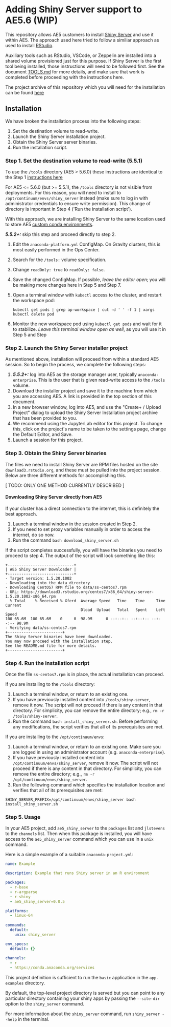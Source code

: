 # Adding Shiny Server support to AE5.6 (WIP)

This repository allows AE5 customers to install [Shiny
Server](https://github.com/rstudio/shiny-server) and use it within
AE5. The approach used here tried to follow a similiar approach as used
to install [RStudio](https://github.com/Anaconda-Platform/ae5-rstudio).

Auxiliary tools such as RStudio, VSCode, or Zeppelin are installed into
a shared volume provisioned just for this purpose. If Shiny Server is
the first tool being installed, those instructions will need to be
followed first. See the document
[TOOLS.md](https://github.com/Anaconda-Platform/ae5-rstudio/blob/master/TOOLS.md)
for more details, and make sure that work is completed before proceeding
with the instructions here.

The project archive of this repository which you will need for the
installation can be found
[here](https://github.com/Anaconda-Platform/ae5-shiny-server/raw/main/project-snapshot/ae5-shiny-server.tar.gz)

## Installation

We have broken the installation process into the following steps:

1. Set the destination volume to read-write.
2. Launch the Shiny Server installation project.
3. Obtain the Shiny Server server binaries.
4. Run the installation script.


### Step 1. Set the destination volume to read-write (5.5.1)

To use the `/tools` directory (AE5 > 5.6.0) these instructions are identical to the
Step 1 [instructions
here](https://github.com/Anaconda-Platform/ae5-rstudio#step-1-set-the-tool-volume-to-read-write-551)

For AE5 <= 5.6.0 (but >= 5.5.1), the `/tools` directory is not visible
from deployments. For this reason, you will need to install to
`/opt/continuum/envs/shiny_server` instead (make sure to log in with
administrator credentials to ensure write permission). This change of
directory is important in Step 4 ('Run the installation script').

With this approach, we are installing Shiny Server to the same location
used to store AE5 [custom conda
environments](https://enterprise-docs.anaconda.com/en/latest/admin/custom_env_proj.html?highlight=envs#uploading-your-custom-environment).


***5.5.2+:*** skip this step and proceed directly to step 2.

1. Edit the `anaconda-platform.yml` ConfigMap. On Gravity clusters,
   this is most easily performed in the Ops Center.
2. Search for the `/tools:` volume specification.
3. Change `readOnly: true` to `readOnly: false`.
4. Save the changed ConfigMap. If possible, *leave the editor open*;
   you will be making more changes here in Step 5 and Step 7. 
5. Open a terminal window with `kubectl` access to the cluster,
   and restart the workspace pod:

   ```
   kubectl get pods | grep ap-workspace | cut -d ' ' -f 1 | xargs kubectl delete pod
   ```

6. Monitor the new workspace pod using `kubectl get pods` and
   wait for it to stabilize. *Leave this terminal window open
   as well*, as you will use it in Step 5 and Step 

### Step 2. Launch the Shiny Server installer project

As mentioned above, installation will proceed from within a standard
AE5 session. So to begin the process, we complete the following steps:

1. ***5.5.2+:*** log into AE5 as the 
   storage manager user, typically `anaconda-enterprise`.
   This is the user that is given read-write access to the
   `/tools` volume.
2. Download the installer project and save it to the machine
   from which you are accessing AE5. A link is provided
   in the top section of this document.
3. In a new browser window, log into AE5, and use the
   "Create+ / Upload Project" dialog to upload the Shiny Server
   Installation project archive that has been provided to you.
4. We recommend using the JupyterLab editor for this project. To
   change this, click on the project's name to be taken to the settings
   page, change the Default Editor, and Save.
5. Launch a session for this project.


### Step 3. Obtain the Shiny Server binaries

The files we need to install Shiny Server are RPM files hosted on the
site `download3.rstudio.org`, and these must be pulled into the project
session.  Below are three different methods for accomplishing this.

[ TODO: ONLY ONE METHOD CURRENTLY DESCRIBED ]

#### Downloading Shiny Server directly from AE5

If your cluster has a direct connection to the internet, this is
definitely the best approach.

1. Launch a terminal window in the session created in Step 2.
2. If you need to set proxy variables manually in order to
   access the internet, do so now.
3. Run the command `bash download_shiny_server.sh`

If the script completes successfully, you will have the binaries
you need to proceed to step 4. The output of the script will
look something like this:

```
+-----------------------------+
| AE5 Shiny Server Downloader |
+-----------------------------+
- Target version: 1.5.20.1002
- Downloading into the data directory
- Downloading CentOS7 RPM file to data/ss-centos7.rpm
- URL: https://download3.rstudio.org/centos7/x86_64/shiny-server-1.5.20.1002-x86_64.rpm
  % Total    % Received % Xferd  Average Speed   Time    Time     Time  Current
                                 Dload  Upload   Total   Spent    Left  Speed
100 65.6M  100 65.6M    0     0  98.9M      0 --:--:-- --:--:-- --:--:-- 98.9M
- Verifying data/ss-centos7.rpm
+------------------------+
The Shiny Server binaries have been downloaded.
You may now proceed with the installation step.
See the README.md file for more details.
+------------------------+
```

### Step 4. Run the installation script

Once the file `ss-centos7.rpm` is in place, the actual installation can proceed.

If you are installing to the `/tools` directory:

1. Launch a terminal window, or return to an existing one.
2. If you have previously installed content into `/tools/shiny-server`,
   remove it now. The script will not proceed if there is any
   content in that directory. For simplicity, you can remove
   the entire directory; e.g., `rm -r /tools/shiny-server`.
3. Run the command `bash install_shiny_server.sh`. Before performing
   any modifications, the script verifies that all of its
   prerequisites are met.

If you are installing to the `/opt/continuum/envs`:

1. Launch a terminal window, or return to an existing one. Make sure you
   are logged in using an administrator account (e.g. `anaconda-enterprise`).
2. If you have previously installed content into `/opt/continuum/envs/shiny_server`,
   remove it now. The script will not proceed if there is any
   content in that directory. For simplicity, you can remove
   the entire directory; e.g., `rm -r /opt/continuum/envs/shiny_server`.
3. Run the following command which specifies the installation location
   and verifies that all of its prerequisites are met:

```
SHINY_SERVER_PREFIX=/opt/continuum/envs/shiny_server bash install_shiny_server.sh
```

### Step 5. Usage

In your AE5 project, add `ae5_shiny_server` to the `packages` list and
`jlstevens` to the `channels` list. Then when this package is installed,
you will have access to the `ae5_shiny_server` command which you can use
in a `unix` command.

Here is a simple example of a suitable `anaconda-project.yml`:


```yaml
name: Example

description: Example that runs Shiny server in an R environment

packages:
  - r-base
  - r-argparse
  - r-shiny
  - ae5_shiny_server=0.0.5

platforms:
  - linux-64
  
commands:
  default:
    unix: shiny_server

env_specs:
  default: {}
  
channels:
  - r
  - https://conda.anaconda.org/services
```

This project definition is sufficient to run the `basic` application in
the `app-examples` directory.

By default, the top-level project directory is served but you can point
to any particular directory containing your shiny apps by passing the
`--site-dir` option to the `shiny_server` command.

For more information about the `shiny_server` command, run `shiny_server
--help` in the terminal.